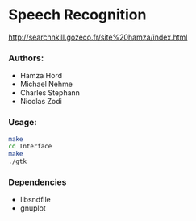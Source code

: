 Speech Recognition
==================

http://searchnkill.gozeco.fr/site%20hamza/index.html

### Authors:

- Hamza Hord
- Michael Nehme
- Charles Stephann
- Nicolas Zodi

### Usage:
```bash
make
cd Interface
make
./gtk
```

### Dependencies

- libsndfile
- gnuplot
